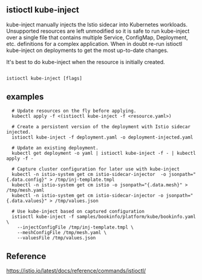 ## istioctl kube-inject

kube-inject manually injects the Istio sidecar into Kubernetes workloads. Unsupported resources are left unmodified so it is safe to run kube-inject over a single file that contains multiple Service, ConfigMap, Deployment, etc. definitions for a complex application. When in doubt re-run istioctl kube-inject on deployments to get the most up-to-date changes.

It's best to do kube-inject when the resource is initially created.



``` shell

istioctl kube-inject [flags]

```

## examples

``` shell
  # Update resources on the fly before applying.
  kubectl apply -f <(istioctl kube-inject -f <resource.yaml>)

  # Create a persistent version of the deployment with Istio sidecar injected.
  istioctl kube-inject -f deployment.yaml -o deployment-injected.yaml

  # Update an existing deployment.
  kubectl get deployment -o yaml | istioctl kube-inject -f - | kubectl apply -f -

  # Capture cluster configuration for later use with kube-inject
  kubectl -n istio-system get cm istio-sidecar-injector  -o jsonpath="{.data.config}" > /tmp/inj-template.tmpl
  kubectl -n istio-system get cm istio -o jsonpath="{.data.mesh}" > /tmp/mesh.yaml
  kubectl -n istio-system get cm istio-sidecar-injector -o jsonpath="{.data.values}" > /tmp/values.json

  # Use kube-inject based on captured configuration
  istioctl kube-inject -f samples/bookinfo/platform/kube/bookinfo.yaml \
    --injectConfigFile /tmp/inj-template.tmpl \
    --meshConfigFile /tmp/mesh.yaml \
    --valuesFile /tmp/values.json

```
## Reference

https://istio.io/latest/docs/reference/commands/istioctl/